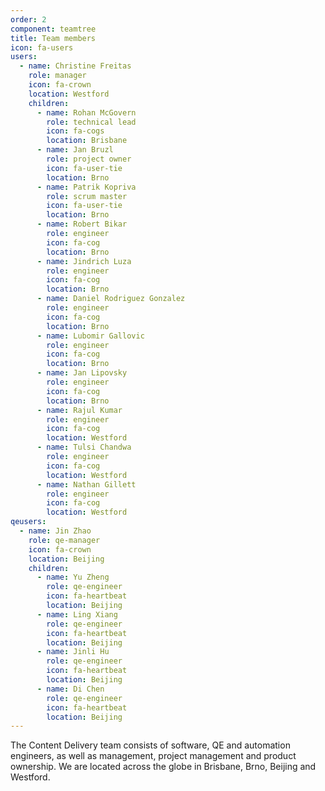 ```yaml
---
order: 2
component: teamtree
title: Team members
icon: fa-users
users:
  - name: Christine Freitas
    role: manager
    icon: fa-crown
    location: Westford
    children:
      - name: Rohan McGovern
        role: technical lead
        icon: fa-cogs
        location: Brisbane
      - name: Jan Bruzl
        role: project owner
        icon: fa-user-tie
        location: Brno
      - name: Patrik Kopriva
        role: scrum master
        icon: fa-user-tie
        location: Brno
      - name: Robert Bikar
        role: engineer
        icon: fa-cog
        location: Brno
      - name: Jindrich Luza
        role: engineer
        icon: fa-cog
        location: Brno
      - name: Daniel Rodriguez Gonzalez
        role: engineer
        icon: fa-cog
        location: Brno
      - name: Lubomir Gallovic
        role: engineer
        icon: fa-cog
        location: Brno
      - name: Jan Lipovsky
        role: engineer
        icon: fa-cog
        location: Brno
      - name: Rajul Kumar
        role: engineer
        icon: fa-cog
        location: Westford
      - name: Tulsi Chandwa
        role: engineer
        icon: fa-cog
        location: Westford
      - name: Nathan Gillett
        role: engineer
        icon: fa-cog
        location: Westford
qeusers:
  - name: Jin Zhao
    role: qe-manager
    icon: fa-crown
    location: Beijing
    children:
      - name: Yu Zheng
        role: qe-engineer
        icon: fa-heartbeat
        location: Beijing
      - name: Ling Xiang
        role: qe-engineer
        icon: fa-heartbeat
        location: Beijing
      - name: Jinli Hu
        role: qe-engineer
        icon: fa-heartbeat
        location: Beijing
      - name: Di Chen
        role: qe-engineer
        icon: fa-heartbeat
        location: Beijing
---
```

The Content Delivery team consists of software, QE and automation engineers, as well as management,
project management and product ownership.
We are located across the globe in Brisbane, Brno, Beijing and Westford.

